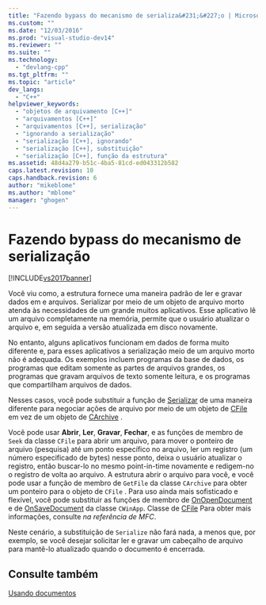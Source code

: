 ```yaml
---
title: "Fazendo bypass do mecanismo de serializa&#231;&#227;o | Microsoft Docs"
ms.custom: ""
ms.date: "12/03/2016"
ms.prod: "visual-studio-dev14"
ms.reviewer: ""
ms.suite: ""
ms.technology: 
  - "devlang-cpp"
ms.tgt_pltfrm: ""
ms.topic: "article"
dev_langs: 
  - "C++"
helpviewer_keywords: 
  - "objetos de arquivamento [C++]"
  - "arquivamentos [C++]"
  - "arquivamentos [C++], serialização"
  - "ignorando a serialização"
  - "serialização [C++], ignorando"
  - "serialização [C++], substituição"
  - "serialização [C++], função da estrutura"
ms.assetid: 48d4a279-b51c-4ba5-81cd-ed043312b582
caps.latest.revision: 10
caps.handback.revision: 6
author: "mikeblome"
ms.author: "mblome"
manager: "ghogen"
---
```

# Fazendo bypass do mecanismo de serializa&#231;&#227;o
[!INCLUDE[vs2017banner](../assembler/inline/includes/vs2017banner.md)]

Você viu como, a estrutura fornece uma maneira padrão de ler e gravar dados em e arquivos.  Serializar por meio de um objeto de arquivo morto atenda às necessidades de um grande muitos aplicativos.  Esse aplicativo lê um arquivo completamente na memória, permite que o usuário atualizar o arquivo e, em seguida a versão atualizada em disco novamente.  
  
 No entanto, alguns aplicativos funcionam em dados de forma muito diferente e, para esses aplicativos a serialização meio de um arquivo morto não é adequada.  Os exemplos incluem programas da base de dados, os programas que editam somente as partes de arquivos grandes, os programas que gravam arquivos de texto somente leitura, e os programas que compartilham arquivos de dados.  
  
 Nesses casos, você pode substituir a função de [Serializar](../Topic/CObject::Serialize.md) de uma maneira diferente para negociar ações de arquivo por meio de um objeto de [CFile](../mfc/reference/cfile-class.md) em vez de um objeto de [CArchive](../mfc/reference/carchive-class.md) .  
  
 Você pode usar **Abrir**, **Ler**, **Gravar**, **Fechar**, e as funções de membro de `Seek` da classe `CFile` para abrir um arquivo, para mover o ponteiro de arquivo \(pesquisa\) até um ponto específico no arquivo, ler um registro \(um número especificado de bytes\) nesse ponto, deixa o usuário atualizar o registro, então buscar\-lo no mesmo point\-in\-time novamente e redigem\-no o registro de volta ao arquivo.  A estrutura abrir o arquivo para você, e você pode usar a função de membro de `GetFile` da classe `CArchive` para obter um ponteiro para o objeto de `CFile` .  Para uso ainda mais sofisticado e flexível, você pode substituir as funções de membro de [OnOpenDocument](../Topic/CDocument::OnOpenDocument.md) e de [OnSaveDocument](../Topic/CDocument::OnSaveDocument.md) da classe `CWinApp`.  Classe de [CFile](../mfc/reference/cfile-class.md) Para obter mais informações, consulte *na referência de MFC*.  
  
 Neste cenário, a substituição de `Serialize` não fará nada, a menos que, por exemplo, se você desejar solicitar ler e gravar um cabeçalho de arquivo para mantê\-lo atualizado quando o documento é encerrada.  
  
## Consulte também  
 [Usando documentos](../mfc/using-documents.md)